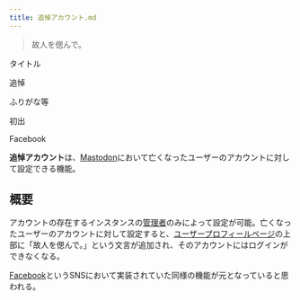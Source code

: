```yaml
---
title: 追悼アカウント.md
---
```

<div>

> 故人を偲んで。

タイトル

</div>

追悼

ふりがな等

初出

Facebook

  
**追悼アカウント**は、[Mastodon](/Mastodon "Mastodon")において亡くなったユーザーのアカウントに対して設定できる機能。

## 概要

アカウントの存在するインスタンスの[管理者](/%E7%AE%A1%E7%90%86%E8%80%85 "管理者")のみによって設定が可能。亡くなったユーザーのアカウントに対して設定すると、[ユーザープロフィールページ](/%E3%83%A6%E3%83%BC%E3%82%B6%E3%83%BC%E3%83%97%E3%83%AD%E3%83%95%E3%82%A3%E3%83%BC%E3%83%AB%E3%83%9A%E3%83%BC%E3%82%B8 "ユーザープロフィールページ")の上部に「故人を偲んで。」という文言が追加され、そのアカウントにはログインができなくなる。

[Facebook](/Facebook "Facebook")というSNSにおいて実装されていた同様の機能が元となっていると思われる。
